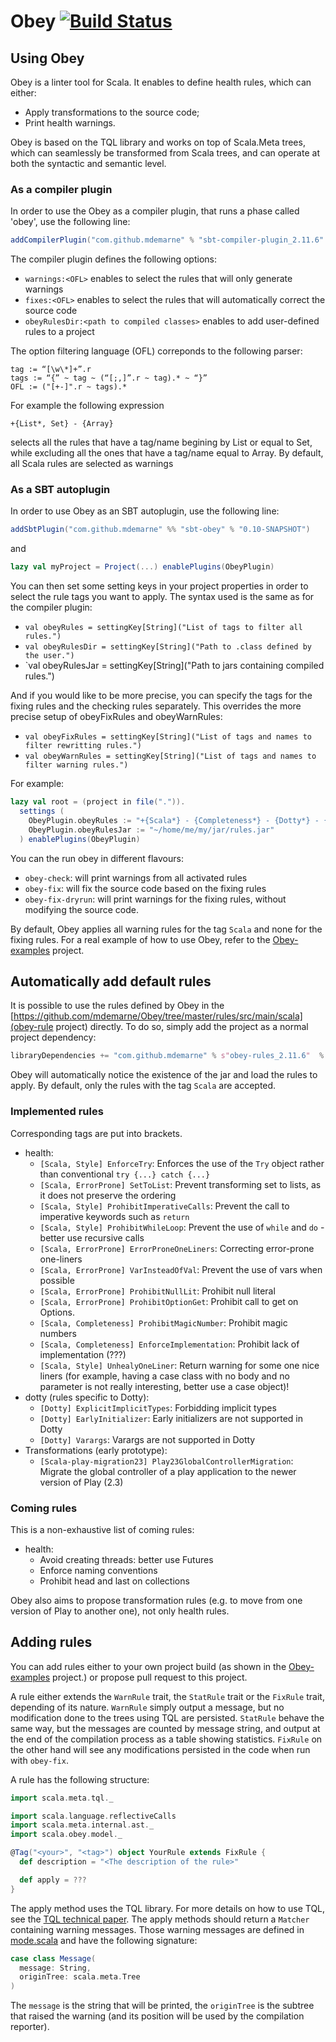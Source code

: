Obey [![Build Status](https://travis-ci.org/mdemarne/Obey.svg?branch=master)](https://travis-ci.org/mdemarne/Obey)
====



## Using Obey

Obey is  a linter tool for Scala. It enables to define health rules, which can either:

- Apply transformations to the source code;
- Print health warnings.

Obey is based on the TQL library and works on top of Scala.Meta trees, which can seamlessly be transformed from Scala trees, and can operate at both the syntactic and semantic level.

### As a compiler plugin

In order to use the Obey as a compiler plugin, that runs a phase called 'obey', use the following line:
```scala
addCompilerPlugin("com.github.mdemarne" % "sbt-compiler-plugin_2.11.6" % "0.1.0-SNAPSHOT")
```
The compiler plugin defines the following options:
* `warnings:<OFL>` enables to select the rules that will only generate warnings
* `fixes:<OFL>` enables to select the rules that will automatically correct the source code
* `obeyRulesDir:<path to compiled classes>` enables to add user-defined rules to a project

The option filtering language (OFL) correponds to the following parser:
~~~
tag := “[\w\*]+”.r
tags := “{” ~ tag ~ (“[;,]”.r ~ tag).* ~ “}”
OFL := ("[+-]".r ~ tags).*
~~~

For example the following expression
~~~
+{List*, Set} - {Array}
~~~
selects all the rules that have a tag/name begining by List or equal to Set, while excluding all the ones that have a tag/name equal to Array. By default, all Scala rules are selected as warnings

### As a SBT autoplugin

In order to use Obey as an SBT autoplugin, use the following line:
```scala
addSbtPlugin("com.github.mdemarne" %% "sbt-obey" % "0.1­0-SNAPSHOT")
 ```
and
```scala
lazy val myProject = Project(...) enablePlugins(ObeyPlugin)
```

You can then set some setting keys in your project properties in order to select the rule tags you want to apply. The syntax used is the same as for the compiler plugin:

- `val obeyRules = settingKey[String]("List of tags to filter all rules.")`
- `val obeyRulesDir = settingKey[String]("Path to .class defined by the user.")`
- `val obeyRulesJar = settingKey[String]("Path to jars containing compiled rules.")

And if you would like to be more precise, you can specify the tags for the fixing rules and the checking rules separately. This overrides the more precise setup of obeyFixRules and obeyWarnRules:

- `val obeyFixRules = settingKey[String]("List of tags and names to filter rewritting rules.")`
- `val obeyWarnRules = settingKey[String]("List of tags and names to filter warning rules.")`

For example:
```scala
lazy val root = (project in file(".")).
  settings (
    ObeyPlugin.obeyRules := "+{Scala*} - {Completeness*} - {Dotty*} - {Mine*}",
    ObeyPlugin.obeyRulesJar := "~/home/me/my/jar/rules.jar"
  ) enablePlugins(ObeyPlugin)
```

You can the run obey in different flavours:

- `obey-check`: will print warnings from all activated rules
- `obey-fix`: will fix the source code based on the fixing rules
- `obey-fix-dryrun`: will print warnings for the fixing rules, without modifying the source code.

By default, Obey applies all warning rules for the tag `Scala` and none for the fixing rules. For a real example of how to use Obey, refer to the [Obey-examples](https://github.com/mdemarne/Obey-examples) project.

## Automatically add default rules

It is possible to use the rules defined by Obey in the [https://github.com/mdemarne/Obey/tree/master/rules/src/main/scala](obey-rule project) directly. To do so, simply add the project as a normal project dependency:

```scala
libraryDependencies += "com.github.mdemarne" % s"obey-rules_2.11.6"  % "0.1.0-SNAPSHOT"
```

Obey will automatically notice the existence of the jar and load the rules to apply. By default, only the rules with the tag `Scala` are accepted.

### Implemented rules

Corresponding tags are put into brackets.

- health:
  - `[Scala, Style] EnforceTry`: Enforces the use of the `Try` object rather than conventional `try {...} catch {...}`
  - `[Scala, ErrorProne] SetToList`: Prevent transforming set to lists, as it does not preserve the ordering
  - `[Scala, Style] ProhibitImperativeCalls`: Prevent the call to imperative keywords such as `return`
  - `[Scala, Style] ProhibitWhileLoop`: Prevent the use of `while` and `do` - better use recursive calls
  - `[Scala, ErrorProne] ErrorProneOneLiners`: Correcting error-prone one-liners
  - `[Scala, ErrorProne] VarInsteadOfVal`: Prevent the use of vars when possible
  - `[Scala, ErrorProne] ProhibitNullLit`: Prohibit null literal
  - `[Scala, ErrorProne] ProhibitOptionGet`: Prohibit call to get on Options.
  - `[Scala, Completeness] ProhibitMagicNumber`: Prohibit magic numbers
  - `[Scala, Completeness] EnforceImplementation`: Prohibit lack of implementation (???)
  - `[Scala, Style] UnhealyOneLiner`: Return warning for some one nice liners (for example, having a case class with no body and no parameter is not really interesting, better use a case object)!
- dotty (rules specific to Dotty):
  - `[Dotty] ExplicitImplicitTypes`: Forbidding implicit types
  - `[Dotty] EarlyInitializer`: Early initializers are not supported in Dotty
  - `[Dotty] Varargs`: Varargs are not supported in Dotty
- Transformations (early prototype):
  - `[Scala-play-migration23] Play23GlobalControllerMigration`: Migrate the global controller of a play application to the newer version of Play (2.3)

### Coming rules

This is a non-exhaustive list of coming rules:

- health:
  - Avoid creating threads: better use Futures
  - Enforce naming conventions
  - Prohibit head and last on collections

Obey also aims to propose transformation rules (e.g. to move from one version of Play to another one), not only health rules.

## Adding rules

You can add rules either to your own project build (as shown in the [Obey-examples](https://github.com/mdemarne/Obey-examples) project.) or propose pull request to this project.

A rule either extends the `WarnRule` trait, the `StatRule` trait or the `FixRule` trait, depending of its nature. `WarnRule` simply output a message, but no modification done to the trees using TQL are persisted. `StatRule` behave the same way, but the messages are counted by message string, and output at the end of the compilation process as a table showing statistics. `FixRule` on the other hand will see any modifications persisted in the code when run with `obey-fix`.

A rule has the following structure:

```scala
import scala.meta.tql._

import scala.language.reflectiveCalls
import scala.meta.internal.ast._
import scala.obey.model._

@Tag("<your>", "<tag>") object YourRule extends FixRule {
  def description = "<The description of the rule>"

  def apply = ???
}
```

The apply method uses the TQL library. For more details on how to use TQL, see the [TQL technical paper](http://infoscience.epfl.ch/record/204789/files/TraversableQueryLanguage.pdf). The apply methods should return a `Matcher` containing warning messages. Those warning messages are defined in [mode.scala](https://github.com/mdemarne/Obey/blob/master/model/src/main/scala/scala/obey/model/model.scala#L13) and have the following signature:

```scala
case class Message(
  message: String,
  originTree: scala.meta.Tree
)
```

The `message` is the string that will be printed, the `originTree` is the subtree that raised the warning (and its position will be used by the compilation reporter).
